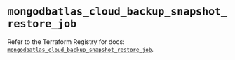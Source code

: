# `mongodbatlas_cloud_backup_snapshot_restore_job`

Refer to the Terraform Registry for docs: [`mongodbatlas_cloud_backup_snapshot_restore_job`](https://registry.terraform.io/providers/mongodb/mongodbatlas/1.30.0/docs/resources/cloud_backup_snapshot_restore_job).
